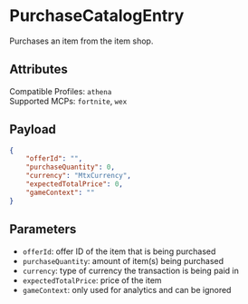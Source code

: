 # PurchaseCatalogEntry
Purchases an item from the item shop.

## Attributes
Compatible Profiles: `athena`  
Supported MCPs: `fortnite`, `wex`

## Payload
```json
{
    "offerId": "",
    "purchaseQuantity": 0,
    "currency": "MtxCurrency",
    "expectedTotalPrice": 0,
    "gameContext": ""
}
```

## Parameters
- `offerId`: offer ID of the item that is being purchased  
- `purchaseQuantity`: amount of item(s) being purchased  
- `currency`: type of currency the transaction is being paid in  
- `expectedTotalPrice`: price of the item  
- `gameContext`: only used for analytics and can be ignored  
